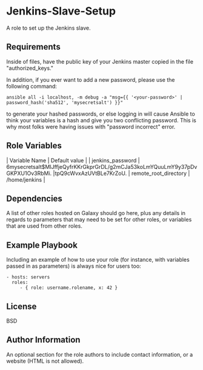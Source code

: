Jenkins-Slave-Setup
=========

A role to set up the Jenkins slave.

Requirements
------------

Inside of files, have the public key of your Jenkins master copied in the file "authorized_keys."

In addition, if you ever want to add a new password, please use the following command:

```ansible all -i localhost, -m debug -a "msg={{ '<your-password>' | password_hash('sha512', 'mysecretsalt') }}"```

to generate your hashed passwords, or else logging in will cause Ansible to think your variables is a hash and give you two conflicting password. This is why most folks were having issues with "password incorrect" error.

Role Variables
--------------
| Variable Name | Default value |
| jenkins_password | $6$mysecretsalt$MIJffjeQyfrKKrGkprGrDL/g2mCJa53koLmYQuuLmY9y37pDvGKPXU1Ov3RbMi. |tpQ9cWvxAzUVtBLe7KrZoU.
| remote_root_directory | /home/jenkins |

Dependencies
------------

A list of other roles hosted on Galaxy should go here, plus any details in regards to parameters that may need to be set for other roles, or variables that are used from other roles.

Example Playbook
----------------

Including an example of how to use your role (for instance, with variables passed in as parameters) is always nice for users too:

    - hosts: servers
      roles:
         - { role: username.rolename, x: 42 }

License
-------

BSD

Author Information
------------------

An optional section for the role authors to include contact information, or a website (HTML is not allowed).
